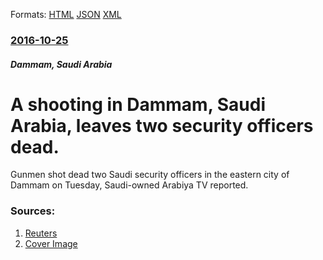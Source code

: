 
Formats: [HTML](/news/2016/10/25/a-shooting-in-dammam-saudi-arabia-leaves-two-security-officers-dead.html)  [JSON](/news/2016/10/25/a-shooting-in-dammam-saudi-arabia-leaves-two-security-officers-dead.json)  [XML](/news/2016/10/25/a-shooting-in-dammam-saudi-arabia-leaves-two-security-officers-dead.xml)  

### [2016-10-25](/news/2016/10/25/index.md)

##### Dammam, Saudi Arabia
# A shooting in Dammam, Saudi Arabia, leaves two security officers dead. 

Gunmen shot dead two Saudi security officers in the eastern city of Dammam on Tuesday, Saudi-owned Arabiya TV reported.


### Sources:

1. [Reuters](https://www.reuters.com/article/uk-saudi-security-idUSKCN12P0MX?il=0)
1. [Cover Image](https://s4.reutersmedia.net/resources_v2/images/rcom-default.png)
